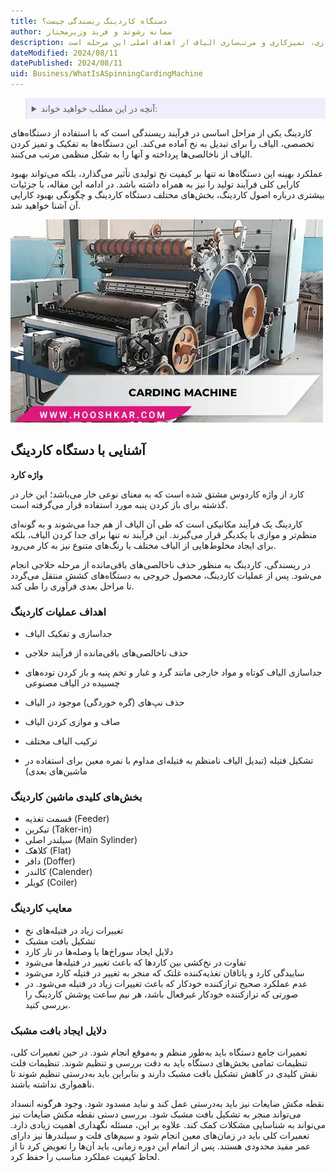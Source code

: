 ```yaml
---
title: دستگاه کاردینگ ریسندگی چیست؟
author: سمانه رشوند و فربد وزیرمختار
description: کاردینگ، فرآیند حیاتی در صنعت نساجی، الیاف را برای تبدیل به نخ آماده می‌کند. جداسازی، تمیزکاری و مرتب‌سازی الیاف از اهداف اصلی این مرحله است. 
dateModified: 2024/08/11
datePublished: 2024/08/11
uid: Business/WhatIsASpinningCardingMachine
---
```


<blockquote style="background-color:#eeeefc; padding:0.5rem">

<details>
  <summary>آنچه در این مطلب خواهید خواند:</summary>
  <ul>
   <li>آشنایی با دستگاه کاردینگ</li>
   <li>اهداف عملیات کاردینگ</li>
   <li>بخش‌های کلیدی ماشین کاردینگ</li>
   <li>معایب کاردینگ</li>
   <li>دلایل ایجاد بافت مشبک</li>
  </ul>
</details>
</blockquote>

کاردینگ یکی از مراحل اساسی در فرآیند ریسندگی است که با استفاده از دستگاه‌های تخصصی، الیاف را برای تبدیل به نخ آماده می‌کند. این دستگاه‌ها به تفکیک و تمیز کردن الیاف از ناخالصی‌ها پرداخته و آنها را به شکل منظمی مرتب می‌کنند. 

عملکرد بهینه این دستگاه‌ها نه تنها بر کیفیت نخ تولیدی تأثیر می‌گذارد، بلکه می‌تواند بهبود کارایی کلی فرآیند تولید را نیز به همراه داشته باشد. در ادامه این مقاله، با جزئیات بیشتری درباره اصول کاردینگ، بخش‌های مختلف دستگاه کاردینگ و چگونگی بهبود کارایی آن آشنا خواهید شد. 

![دستگاه کاردینگ](./Images/CardingMachine.webp)

## آشنایی با دستگاه کاردینگ

**واژه کارد**

کارد از واژه کاردوس مشتق شده است که به معنای نوعی خار می‌باشد؛ این خار در گذشته برای باز کردن پنبه مورد استفاده قرار می‌گرفته است.

کاردینگ یک فرآیند مکانیکی است که طی آن الیاف از هم جدا می‌شوند و به گونه‌ای منظم‌تر و موازی با یکدیگر قرار می‌گیرند. این فرآیند نه تنها برای جدا کردن الیاف، بلکه برای ایجاد مخلوط‌هایی از الیاف مختلف یا رنگ‌های متنوع نیز به کار می‌رود.

در ریسندگی، کاردینگ به منظور حذف ناخالصی‌های باقی‌مانده از مرحله حلاجی انجام می‌شود. پس از عملیات کاردینگ، محصول خروجی به دستگاه‌های کشش منتقل می‌گردد تا مراحل بعدی فرآوری را طی کند.

### اهداف عملیات کاردینگ

- جداسازی و تفکیک الیاف
- حذف ناخالصی‌های باقی‌مانده از فرآیند حلاجی
- جداسازی الیاف کوتاه و مواد خارجی مانند گرد و غبار و تخم پنبه و باز کردن توده‌های چسبیده در الیاف مصنوعی
-	 حذف نپ‌های (گره خوردگی) موجود در الیاف
-  صاف و موازی کردن الیاف

-  ترکیب الیاف مختلف
-  تشکیل فتیله (تبدیل الیاف نامنظم به فتیله‌ای مداوم با نمره معین برای استفاده در ماشین‌های بعدی)
### بخش‌های کلیدی ماشین کاردینگ

- قسمت تغذیه  (Feeder)
-	تیکرین  (Taker-in)
-	سیلندر اصلی  (Main Sylinder)
-	 کلاهک  (Flat)
-	دافر  (Doffer)
-	کالندر  (Calender)
-	کویلر  (Coiler)

### معایب کاردینگ

- تغییرات زیاد در فتیله‌های نخ
- تشکیل بافت مشبک
- دلایل ایجاد سوراخ‌ها یا وصله‌ها در تار کارد
- تفاوت در نخ‌کشی بین کاردها که باعث تغییر در فتیله‌ها می‌شود
- ساییدگی کارد و یاتاقان تغذیه‌کننده غلتک که منجر به تغییر در فتیله کارد می‌شود
- عدم عملکرد صحیح ترازکننده خودکار که باعث تغییرات زیاد در فتیله می‌شود. در صورتی که ترازکننده خودکار غیرفعال باشد، هر نیم ساعت پوشش کاردینگ را بررسی کنید.

### دلایل ایجاد بافت مشبک

تعمیرات جامع دستگاه باید به‌طور منظم و به‌موقع انجام شود. در حین تعمیرات کلی، تنظیمات تمامی بخش‌های دستگاه باید به دقت بررسی و تنظیم شوند. تنظیمات فلت نقش کلیدی در کاهش تشکیل بافت مشبک دارند و بنابراین باید به‌درستی تنظیم شوند تا ناهمواری نداشته باشند.

نقطه مکش ضایعات نیز باید به‌درستی عمل کند و نباید مسدود شود. وجود هرگونه انسداد می‌تواند منجر به تشکیل بافت مشبک شود. بررسی دستی نقطه مکش ضایعات نیز می‌تواند به شناسایی مشکلات کمک کند.
علاوه بر این، مسئله نگهداری اهمیت زیادی دارد. تعمیرات کلی باید در زمان‌های معین انجام شود و سیم‌های فلت و سیلندرها نیز دارای عمر مفید محدودی هستند. پس از اتمام این دوره زمانی، باید آن‌ها را تعویض کرد تا از لحاظ کیفیت عملکرد مناسب را حفظ کرد.
